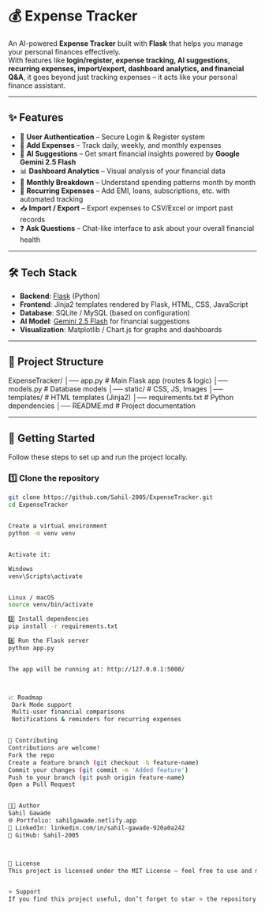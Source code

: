 # 💰 Expense Tracker

An AI-powered **Expense Tracker** built with **Flask** that helps you manage your personal finances effectively.  
With features like **login/register, expense tracking, AI suggestions, recurring expenses, import/export, dashboard analytics, and financial Q&A**, it goes beyond just tracking expenses – it acts like your personal finance assistant.

---

## ✨ Features

- 🔐 **User Authentication** – Secure Login & Register system  
- 📝 **Add Expenses** – Track daily, weekly, and monthly expenses  
- 🤖 **AI Suggestions** – Get smart financial insights powered by **Google Gemini 2.5 Flash**  
- 📊 **Dashboard Analytics** – Visual analysis of your financial data  
- 📆 **Monthly Breakdown** – Understand spending patterns month by month  
- 🔄 **Recurring Expenses** – Add EMI, loans, subscriptions, etc. with automated tracking  
- 📥 **Import / Export** – Export expenses to CSV/Excel or import past records  
- ❓ **Ask Questions** – Chat-like interface to ask about your overall financial health  

---

## 🛠️ Tech Stack

- **Backend**: [Flask](https://flask.palletsprojects.com/) (Python)  
- **Frontend**: Jinja2 templates rendered by Flask, HTML, CSS, JavaScript  
- **Database**: SQLite / MySQL (based on configuration)  
- **AI Model**: [Gemini 2.5 Flash](https://ai.google.dev/) for financial suggestions  
- **Visualization**: Matplotlib / Chart.js for graphs and dashboards  

---

## 📂 Project Structure

ExpenseTracker/
│── app.py # Main Flask app (routes & logic)
│── models.py # Database models
│── static/ # CSS, JS, Images
│── templates/ # HTML templates (Jinja2)
│── requirements.txt # Python dependencies
│── README.md # Project documentation



---

## 🚀 Getting Started

Follow these steps to set up and run the project locally.


### 1️⃣ Clone the repository
```bash
git clone https://github.com/Sahil-2005/ExpenseTracker.git
cd ExpenseTracker


Create a virtual environment
python -m venv venv


Activate it:

Windows
venv\Scripts\activate


Linux / macOS
source venv/bin/activate

3️⃣ Install dependencies
pip install -r requirements.txt

4️⃣ Run the Flask server
python app.py


The app will be running at: http://127.0.0.1:5000/



📈 Roadmap
 Dark Mode support
 Multi-user financial comparisons
 Notifications & reminders for recurring expenses


🤝 Contributing
Contributions are welcome!
Fork the repo
Create a feature branch (git checkout -b feature-name)
Commit your changes (git commit -m 'Added feature')
Push to your branch (git push origin feature-name)
Open a Pull Request


🧑‍💻 Author
Sahil Gawade
🌐 Portfolio: sahilgawade.netlify.app
💼 LinkedIn: linkedin.com/in/sahil-gawade-920a0a242
📌 GitHub: Sahil-2005



📜 License
This project is licensed under the MIT License – feel free to use and modify for your own projects.


⭐ Support
If you find this project useful, don’t forget to star ⭐ the repository and share it with others!

